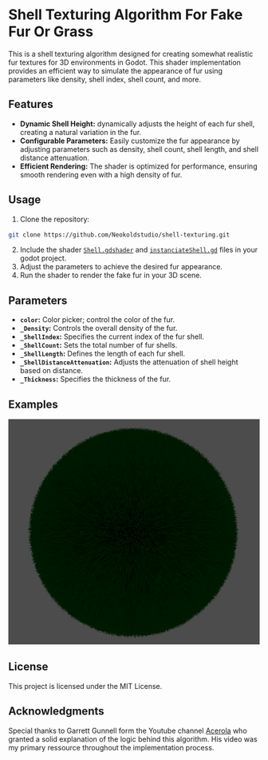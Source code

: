 # Shell Texturing Algorithm For Fake Fur Or Grass

This is a shell texturing algorithm designed for creating somewhat realistic fur textures for 3D environments in Godot. This shader implementation provides an efficient way to simulate the appearance of fur using parameters like density, shell index, shell count, and more.

## Features

- **Dynamic Shell Height:** dynamically adjusts the height of each fur shell, creating a natural variation in the fur.
- **Configurable Parameters:** Easily customize the fur appearance by adjusting parameters such as density, shell count, shell length, and shell distance attenuation.
- **Efficient Rendering:** The shader is optimized for performance, ensuring smooth rendering even with a high density of fur.
  
## Usage

1. Clone the repository:
```bash
git clone https://github.com/Neokoldstudio/shell-texturing.git
```
2. Include the shader [`Shell.gdshader`](./Shell.gdshader) and [`instanciateShell.gd`](./instanciateShell.gd) files in your godot project.
3. Adjust the parameters to achieve the desired fur appearance.
4. Run the shader to render the fake fur in your 3D scene.

## Parameters

- **`color`:** Color picker; control the color of the fur.
- **`_Density`:** Controls the overall density of the fur.
- **`_ShellIndex`:** Specifies the current index of the fur shell.
- **`_ShellCount`:** Sets the total number of fur shells.
- **`_ShellLength`:** Defines the length of each fur shell.
- **`_ShellDistanceAttenuation`:** Adjusts the attenuation of shell height based on distance.
- **`_Thickness`:** Specifies the thickness of the fur.

## Examples

![Alt text](exemple.png?raw=true "Exemple showcasing the use of this shader of a sphere mesh")

## License

This project is licensed under the MIT License.

## Acknowledgments

Special thanks to Garrett Gunnell form the Youtube channel [Acerola](https://www.youtube.com/@Acerola_t "Acerola's Channel") who granted a solid explanation of the logic behind this algorithm.
His video was my primary ressource throughout the implementation process.

